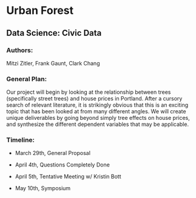 # Urban Forest 
## Data Science: Civic Data

### Authors:
Mitzi Zitler, Frank Gaunt, Clark Chang

### General Plan:
Our project will begin by looking at the relationship between trees (specifically street trees) and house prices in Portland. After a cursory search of relevant literature, it is strikingly obvious that this is an exciting topic that has been looked at from many different angles. We will create unique deliverables by going beyond simply tree effects on house prices, and synthesize the different dependent variables that may be applicable.

### Timeline:
 - March 29th, General Proposal

 - April 4th, Questions Completely Done

 - April 5th, Tentative Meeting w/ Kristin Bott

 - May 10th, Symposium
